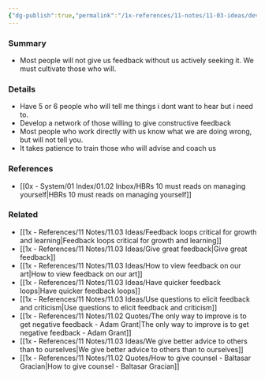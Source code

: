 ```yaml
---
{"dg-publish":true,"permalink":"/1x-references/11-notes/11-03-ideas/develop-a-network-of-people-who-will-give-you-honest-feedback/","title":"Develop a network of people who will give you honest feedback","dgShowBacklinks":false}
---
```



### Summary
- Most people will not give us feedback without us actively seeking it. We must cultivate those who will.

### Details
- Have 5 or 6 people who will tell me things i dont want to hear but i need to.
- Develop a network of those willing to give constructive feedback
- Most people who work directly with us know what we are doing wrong, but will not tell you.
- It takes patience to train those who will advise and coach us

### References
- [[0x - System/01 Index/01.02 Inbox/HBRs 10 must reads on managing yourself\|HBRs 10 must reads on managing yourself]]

### Related
- [[1x - References/11 Notes/11.03 Ideas/Feedback loops critical for growth and learning\|Feedback loops critical for growth and learning]]
- [[1x - References/11 Notes/11.03 Ideas/Give great feedback\|Give great feedback]]
- [[1x - References/11 Notes/11.03 Ideas/How to view feedback on our art\|How to view feedback on our art]]
- [[1x - References/11 Notes/11.03 Ideas/Have quicker feedback loops\|Have quicker feedback loops]]
- [[1x - References/11 Notes/11.03 Ideas/Use questions to elicit feedback and criticism\|Use questions to elicit feedback and criticism]]
- [[1x - References/11 Notes/11.02 Quotes/The only way to improve is to get negative feedback - Adam Grant\|The only way to improve is to get negative feedback - Adam Grant]]
- [[1x - References/11 Notes/11.03 Ideas/We give better advice to others than to ourselves\|We give better advice to others than to ourselves]]
- [[1x - References/11 Notes/11.02 Quotes/How to give counsel - Baltasar Gracian\|How to give counsel - Baltasar Gracian]]